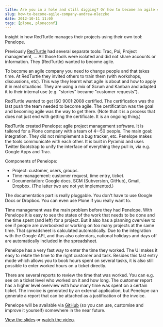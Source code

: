 ```yaml
---
title: Are you in a hole and still digging? Or how to become an agile company in a year (true story) (Andrew Mleczko)
slug: how-to-become-agile-company-andrew-mleczko
date: 2012-10-11 11:00
tags: [plone, ploneconf]
---
```


Insight in how RedTurtle manages their projects using their own tool:
Penelope.

Previously [RedTurtle](http://www.redturtle.it/) had several separate
tools: Trac, Poi, Project management, ... All those tools were
isolated and did not share accounts or information. They (RedTurtle)
wanted to become agile.

To become an agile company you need to change people and that takes
time. At RedTurtle they invited others to train them (with workshops,
discussions, etc). This way they learnt what agile is about and how to
apply it in real situations. They are using a mix of Scrum and Kanban
and adapted it to their internal use (e.g. "stories" became "customer
requests").

RedTurtle wanted to get ISO 9001:2008 certified. The certification was
the last push the team needed to become agile. The certification was
the goal and becoming agile was the way to get there. (Note that it is
a process that does not just end with getting the certificate. It is
an ongoing thing.)

RedTurtle created Penelope: agile project management software. It is
tailored for a Plone company with a team of 4--50 people. The main
goal: integration. They did not reimplement a bug tracker,
etc. Penelope makes the tools communicate with each other. It is
built in Pyramid and uses Twitter Bootstrap to unify the interface of
everything they pull in, via e.g. Google Apps and Trac.

Components of Penelope:

   - Project: customer, users, groups.
   - Time management: customer request, time entry, ticket.
   - Documentation: Google docs, SCM (Subversion, GitHub), Gmail,
     Dropbox. (The latter two are not yet implemented.)

The documentation part is really pluggable. You don't have to use
Google Docs or Dropbox. You can even use Plone if you really want to.

Time management was the main problem before they had Penelope. With
Penelope it is easy to see the states of the work that needs to be
done and the time spent (and left) for a project. But it also has a
planning overview to see if people are overbooked or working on too
many projects at the same time. That spreadsheet is calculated
automatically. Due to the integration with the Google API, and thus also
calendars, national holidays and days off are automatically included
in the spreadsheet.

Penelope has a very fast way to enter the time they worked. The UI
makes it easy to relate the time to the right customer and
task. Besides this fast entry mode which allows you to book hours
spent on several tasks, it is also still possible to enter worked
hours on a ticket directly.

There are several reports to review the time that was worked. You can
e.g. see on a ticket level who worked on it and how long. The customer
report has a higher level overview with how many time was spent on a
certain ticket. The invoice is generated by an external application,
but Penelope can generate a report that can be attached as a justification of the invoice.

Penelope will be available via
[GitHub](http://getpenelope.github.com/) (so you can use, customise
and improve it yourself) somewhere in the near future.

[View the slides](http://www.slideshare.net/amleczko/are-you-in-a-hole-and-still-digging-or-how-to-become-an-agile-company-in-a-year-true-story)
or [watch the video](http://www.youtube.com/watch?v=USkQOWSOn2w).
